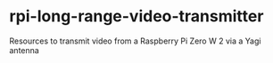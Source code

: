 # rpi-long-range-video-transmitter
Resources to transmit video from a Raspberry Pi Zero W 2 via a Yagi antenna
